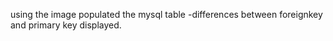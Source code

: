 using the image populated the mysql table
-differences between foreignkey and primary key displayed.
